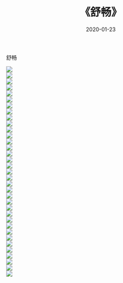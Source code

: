﻿---
layout: post
title:  《舒畅》
date:   2020-01-23
img: http://img.660000.xyz/Sharelink/壁纸/明星魅力/华人明星/舒畅/000.jpg
categories: [美女, 清纯, 唯美]
---

舒畅

 ![](http://img.660000.xyz/Sharelink/壁纸/明星魅力/华人明星/舒畅/001.jpg) <br>![](http://img.660000.xyz/Sharelink/壁纸/明星魅力/华人明星/舒畅/002.jpg) <br>![](http://img.660000.xyz/Sharelink/壁纸/明星魅力/华人明星/舒畅/003.jpg) <br>![](http://img.660000.xyz/Sharelink/壁纸/明星魅力/华人明星/舒畅/004.jpg) <br>![](http://img.660000.xyz/Sharelink/壁纸/明星魅力/华人明星/舒畅/005.jpg) <br>![](http://img.660000.xyz/Sharelink/壁纸/明星魅力/华人明星/舒畅/006.jpg) <br>![](http://img.660000.xyz/Sharelink/壁纸/明星魅力/华人明星/舒畅/007.jpg) <br>![](http://img.660000.xyz/Sharelink/壁纸/明星魅力/华人明星/舒畅/008.jpg) <br>![](http://img.660000.xyz/Sharelink/壁纸/明星魅力/华人明星/舒畅/009.jpg) <br>![](http://img.660000.xyz/Sharelink/壁纸/明星魅力/华人明星/舒畅/010.jpg) <br>![](http://img.660000.xyz/Sharelink/壁纸/明星魅力/华人明星/舒畅/011.jpg) <br>![](http://img.660000.xyz/Sharelink/壁纸/明星魅力/华人明星/舒畅/012.jpg) <br>![](http://img.660000.xyz/Sharelink/壁纸/明星魅力/华人明星/舒畅/013.jpg) <br>![](http://img.660000.xyz/Sharelink/壁纸/明星魅力/华人明星/舒畅/014.jpg) <br>![](http://img.660000.xyz/Sharelink/壁纸/明星魅力/华人明星/舒畅/015.jpg) <br>![](http://img.660000.xyz/Sharelink/壁纸/明星魅力/华人明星/舒畅/016.jpg) <br>![](http://img.660000.xyz/Sharelink/壁纸/明星魅力/华人明星/舒畅/017.jpg) <br>![](http://img.660000.xyz/Sharelink/壁纸/明星魅力/华人明星/舒畅/018.jpg) <br>![](http://img.660000.xyz/Sharelink/壁纸/明星魅力/华人明星/舒畅/019.jpg) <br>![](http://img.660000.xyz/Sharelink/壁纸/明星魅力/华人明星/舒畅/020.jpg) <br>![](http://img.660000.xyz/Sharelink/壁纸/明星魅力/华人明星/舒畅/021.jpg) <br>![](http://img.660000.xyz/Sharelink/壁纸/明星魅力/华人明星/舒畅/022.jpg) <br>![](http://img.660000.xyz/Sharelink/壁纸/明星魅力/华人明星/舒畅/023.jpg) <br>![](http://img.660000.xyz/Sharelink/壁纸/明星魅力/华人明星/舒畅/024.jpg) <br>![](http://img.660000.xyz/Sharelink/壁纸/明星魅力/华人明星/舒畅/025.jpg) <br>![](http://img.660000.xyz/Sharelink/壁纸/明星魅力/华人明星/舒畅/026.jpg) <br>![](http://img.660000.xyz/Sharelink/壁纸/明星魅力/华人明星/舒畅/027.jpg) <br>![](http://img.660000.xyz/Sharelink/壁纸/明星魅力/华人明星/舒畅/028.jpg) <br>![](http://img.660000.xyz/Sharelink/壁纸/明星魅力/华人明星/舒畅/029.jpg) <br>![](http://img.660000.xyz/Sharelink/壁纸/明星魅力/华人明星/舒畅/030.jpg) <br>![](http://img.660000.xyz/Sharelink/壁纸/明星魅力/华人明星/舒畅/031.jpg) <br>![](http://img.660000.xyz/Sharelink/壁纸/明星魅力/华人明星/舒畅/032.jpg) <br>![](http://img.660000.xyz/Sharelink/壁纸/明星魅力/华人明星/舒畅/033.jpg) <br>![](http://img.660000.xyz/Sharelink/壁纸/明星魅力/华人明星/舒畅/034.jpg) <br>![](http://img.660000.xyz/Sharelink/壁纸/明星魅力/华人明星/舒畅/035.jpg) <br>